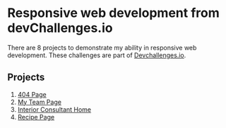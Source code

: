 # Responsive web development from devChallenges.io
There are 8 projects to demonstrate my ability in responsive web development. These challenges are part of <a href="http://devchallenges.io" target="_blank">Devchallenges.io</a>.

## Projects

1. [404 Page](https://github.com/makafsal/responsive-devChallenges/tree/main/404-Page)
2. [My Team Page](https://github.com/makafsal/responsive-devChallenges/tree/main/My-Team-Page)
3. [Interior Consultant Home](https://github.com/makafsal/responsive-devChallenges/tree/main/Interior-Consultant-Page)
4. [Recipe Page](https://github.com/makafsal/responsive-devChallenges/tree/main/Recipe-Page)
